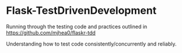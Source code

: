# Flask-TestDrivenDevelopment

Running through the testing code and practices outlined in https://github.com/mjhea0/flaskr-tdd

Understanding how to test code consistently/concurrently and reliably.
